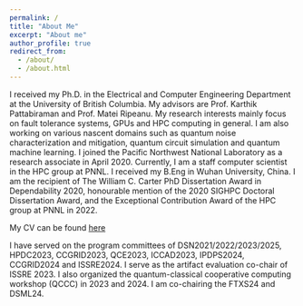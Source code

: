 ```yaml
---
permalink: /
title: "About Me"
excerpt: "About me"
author_profile: true
redirect_from: 
  - /about/
  - /about.html
---
```


I received my Ph.D. in the Electrical and Computer Engineering Department at the University of British Columbia. My advisors are Prof. Karthik Pattabiraman and Prof. Matei Ripeanu. My research interests mainly focus on fault tolerance systems, GPUs and HPC computing in general. I am also working on various nascent domains such as quantum noise characterization and mitigation, quantum circuit simulation and quantum machine learning. I joined the Pacific Northwest National Laboratory as a research associate in April 2020. Currently, I am a staff computer scientist in the HPC group at PNNL. I received my B.Eng in Wuhan University, China. I am the recipient of The William C. Carter PhD Dissertation Award in Dependability 2020, honourable mention of the 2020 SIGHPC Doctoral Dissertation Award, and the Exceptional Contribution Award of the HPC group at PNNL in 2022.

My CV can be found <a href="https://flyree.github.io/files/bo_fang_cv_nov2022.pdf">here</a>

I have served on the program committees of DSN2021/2022/2023/2025, HPDC2023, CCGRID2023, QCE2023, ICCAD2023, IPDPS2024, CCGRID2024 and ISSRE2024. I serve as the artifact evaluation co-chair of ISSRE 2023. I also organized the quantum-classical cooperative computing workshop (QCCC) in 2023 and 2024. I am co-chairing the FTXS24 and DSML24. 

